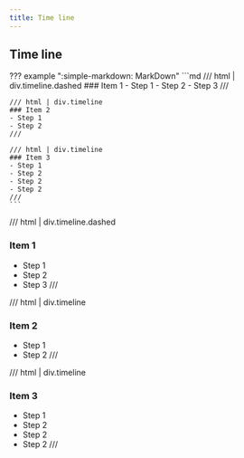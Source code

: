 ```yaml
---
title: Time line
---
```

## Time line

??? example ":simple-markdown: MarkDown"
    ```md
    /// html | div.timeline.dashed
    ### Item 1
    - Step 1
    - Step 2
    - Step 3
    ///

    /// html | div.timeline
    ### Item 2
    - Step 1
    - Step 2
    ///

    /// html | div.timeline
    ### Item 3
    - Step 1
    - Step 2
    - Step 2
    - Step 2
    ///
    ```

/// html | div.timeline.dashed
### Item 1
- Step 1
- Step 2
- Step 3
///

/// html | div.timeline
### Item 2
- Step 1
- Step 2
///

/// html | div.timeline
### Item 3
- Step 1
- Step 2
- Step 2
- Step 2
///
